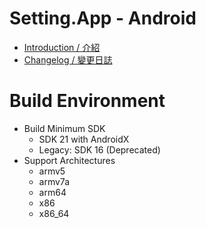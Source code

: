 # Setting.App - Android
* [Introduction / 介紹](https://github.com/iwantavnow/Setting.App/)
* [Changelog / 變更日誌](https://github.com/iwantavnow/Setting.App-Android/releases)

# Build Environment
* Build Minimum SDK
  * SDK 21 with AndroidX
  * Legacy: SDK 16 (Deprecated)
* Support Architectures
  * armv5
  * armv7a
  * arm64
  * x86
  * x86_64
